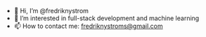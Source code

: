 - 👋 Hi, I’m @fredriknystrom
- 👀 I’m interested in full-stack development and machine learning
- 📫 How to contact me: fredriknystroms@gmail.com
